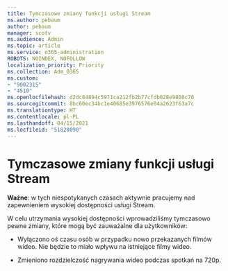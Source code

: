 ```yaml
---
title: Tymczasowe zmiany funkcji usługi Stream
ms.author: pebaum
author: pebaum
manager: scotv
ms.audience: Admin
ms.topic: article
ms.service: o365-administration
ROBOTS: NOINDEX, NOFOLLOW
localization_priority: Priority
ms.collection: Adm_O365
ms.custom:
- "9002315"
- "4510"
ms.openlocfilehash: d2dc84894c5971ca212fb2b77cfdb028e9808c70
ms.sourcegitcommit: 8bc60ec34bc1e40685e3976576e04a2623f63a7c
ms.translationtype: HT
ms.contentlocale: pl-PL
ms.lasthandoff: 04/15/2021
ms.locfileid: "51828090"
---
```

# <a name="stream-temporary-feature-adjustments"></a>Tymczasowe zmiany funkcji usługi Stream

**Ważne**: w tych niespotykanych czasach aktywnie pracujemy nad zapewnieniem wysokiej dostępności usługi Stream.

W celu utrzymania wysokiej dostępności wprowadziliśmy tymczasowo pewne zmiany, które mogą być zauważalne dla użytkowników: 

- Wyłączono oś czasu osób w przypadku nowo przekazanych filmów wideo. Nie będzie to miało wpływu na istniejące filmy wideo.

- Zmieniono rozdzielczość nagrywania wideo podczas spotkań na 720p.
